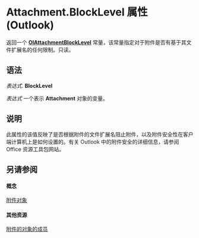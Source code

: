 
# Attachment.BlockLevel 属性 (Outlook)

返回一个  **[OlAttachmentBlockLevel](651fced7-9853-255e-66ed-7aa5f52c1b9c.md)** 常量，该常量指定对于附件是否有基于其文件扩展名的任何限制。只读。


## 语法

 _表达式_. **BlockLevel**

 _表达式_ 一个表示 **Attachment** 对象的变量。


## 说明

此属性的该值反映了是否根据附件的文件扩展名阻止附件，以及附件安全性在客户端计算机上是如何设置的。有关 Outlook 中的附件安全的详细信息，请参阅 Office 资源工具包网站。


## 另请参阅


#### 概念


[附件对象](3e11582b-ac90-0948-bc37-506570bb287b.md)
#### 其他资源


[附件的对象的成员](f4870da5-c632-3d18-3038-b64b67777ecc.md)